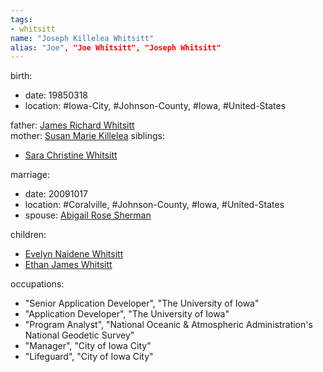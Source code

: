 ```yaml
---
tags:
- whitsitt
name: "Joseph Killelea Whitsitt"
alias: "Joe", "Joe Whitsitt", "Joseph Whitsitt"
---
```


birth:
  - date: 19850318
  - location: #Iowa-City, #Johnson-County, #Iowa, #United-States

father: [James Richard Whitsitt](James%20Richard%20Whitsitt.md)  
mother: [Susan Marie Killelea](Susan%20Marie%20Killelea.md)
siblings:
  - [Sara Christine Whitsitt](Sara%20Christine%20Whitsitt.md)

marriage:
  - date: 20091017
  - location: #Coralville, #Johnson-County, #Iowa, #United-States
  - spouse: [Abigail Rose Sherman](Abigail%20Rose%20Sherman.md)

children:
  - [Evelyn Naidene Whitsitt](Evelyn%20Naidene%20Whitsitt)
  - [Ethan James Whitsitt](Ethan%20James%20Whitsitt)

occupations:
  - "Senior Application Developer", "The University of Iowa"
  - "Application Developer", "The University of Iowa"
  - "Program Analyst", "National Oceanic & Atmospheric Administration's National Geodetic Survey"
  - "Manager", "City of Iowa City"
  - "Lifeguard", "City of Iowa City"
